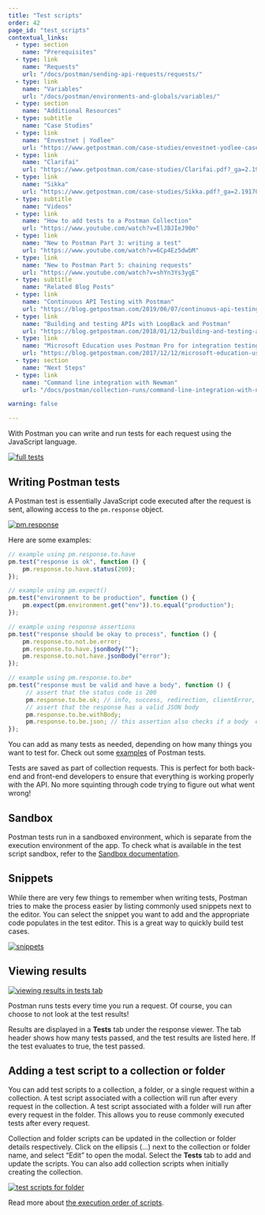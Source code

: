 ```yaml
---
title: "Test scripts"
order: 42
page_id: "test_scripts"
contextual_links:
  - type: section
    name: "Prerequisites"
  - type: link
    name: "Requests"
    url: "/docs/postman/sending-api-requests/requests/"
  - type: link
    name: "Variables"
    url: "/docs/postman/environments-and-globals/variables/"
  - type: section
    name: "Additional Resources"
  - type: subtitle
    name: "Case Studies"
  - type: link
    name: "Envestnet | Yodlee"
    url: "https://www.getpostman.com/case-studies/envestnet-yodlee-case-study.pdf?_ga=2.191703276.754547870.1571851340-1454169035.1570491567"
  - type: link
    name: "Clarifai"
    url: "https://www.getpostman.com/case-studies/Clarifai.pdf?_ga=2.191703276.754547870.1571851340-1454169035.1570491567"
  - type: link
    name: "Sikka"
    url: "https://www.getpostman.com/case-studies/Sikka.pdf?_ga=2.191703276.754547870.1571851340-1454169035.1570491567"
  - type: subtitle
    name: "Videos"
  - type: link
    name: "How to add tests to a Postman Collection"
    url: "https://www.youtube.com/watch?v=ElJBJIeJ90o"
  - type: link
    name: "New to Postman Part 3: writing a test"
    url: "https://www.youtube.com/watch?v=6Cp4Ez5dwbM"
  - type: link
    name: "New to Postman Part 5: chaining requests"
    url: "https://www.youtube.com/watch?v=shYn3Ys3ygE"
  - type: subtitle
    name: "Related Blog Posts"
  - type: link
    name: "Continuous API Testing with Postman"
    url: "https://blog.getpostman.com/2019/06/07/continuous-api-testing-with-postman/?_ga=2.190983660.754547870.1571851340-1454169035.1570491567"
  - type: link
    name: "Building and testing APIs with LoopBack and Postman"
    url: "https://blog.getpostman.com/2018/01/12/building-and-testing-apis-with-loopback-and-postman/?_ga=2.190983660.754547870.1571851340-1454169035.1570491567"
  - type: link
    name: "Microsoft Education uses Postman Pro for integration testing"
    url: "https://blog.getpostman.com/2017/12/12/microsoft-education-uses-postman-pro-for-integration-testing/?_ga=2.190983660.754547870.1571851340-1454169035.1570491567"
  - type: section
    name: "Next Steps"
  - type: link
    name: "Command line integration with Newman"
    url: "/docs/postman/collection-runs/command-line-integration-with-newman/"

warning: false

---
```


With Postman you can write and run tests for each request using the JavaScript language.

[![full tests](https://assets.postman.com/postman-docs/test_scripts/test_script_descriptions.png)](https://assets.postman.com/postman-docs/test_scripts/test_script_descriptions.png)

## Writing Postman tests

A Postman test is essentially JavaScript code executed after the request is sent, allowing access to the `pm.response` object.

[![pm.response](https://assets.postman.com/postman-docs/Test_script6.png)](https://assets.postman.com/postman-docs/Test_script6.png)

Here are some examples:

```js
// example using pm.response.to.have
pm.test("response is ok", function () {
    pm.response.to.have.status(200);
});

// example using pm.expect()
pm.test("environment to be production", function () {
    pm.expect(pm.environment.get("env")).to.equal("production");
});

// example using response assertions
pm.test("response should be okay to process", function () {
    pm.response.to.not.be.error;
    pm.response.to.have.jsonBody("");
    pm.response.to.not.have.jsonBody("error");
});

// example using pm.response.to.be*
pm.test("response must be valid and have a body", function () {
     // assert that the status code is 200
     pm.response.to.be.ok; // info, success, redirection, clientError,  serverError, are other variants
     // assert that the response has a valid JSON body
     pm.response.to.be.withBody;
     pm.response.to.be.json; // this assertion also checks if a body  exists, so the above check is not needed
});
```

You can add as many tests as needed, depending on how many things you want to test for. Check out some [examples](/docs/postman/scripts/test-examples/) of Postman tests.

Tests are saved as part of collection requests. This is perfect for both back-end and front-end developers to ensure that everything is working properly with the API. No more squinting through code trying to figure out what went wrong!

## Sandbox

Postman tests run in a sandboxed environment, which is separate from the execution environment of the app. To check what is available in the test script sandbox, refer to the [Sandbox documentation](/docs/postman/scripts/postman-sandbox/).

## Snippets

While there are very few things to remember when writing tests, Postman tries to make the process easier by listing commonly used snippets next to the editor. You can select the snippet you want to add and the appropriate code populates in the test editor. This is a great way to quickly build test cases.

[![snippets](https://assets.postman.com/postman-docs/Test_script7.png)](https://assets.postman.com/postman-docs/Test_script7.png)

## Viewing results

[![viewing results in tests tab](https://assets.postman.com/postman-docs/cr-6.png)](https://assets.postman.com/postman-docs/cr-6.png)

Postman runs tests every time you run a request. Of course, you can choose to not look at the test results!

Results are displayed in a **Tests** tab under the response viewer. The tab header shows how many tests passed, and the test results are listed here. If the test evaluates to true, the test passed.

## Adding a test script to a collection or folder

You can add test scripts to a collection, a folder, or a single request within a collection. A test script associated with a collection will run after every request in the collection. A test script associated with a folder will run after every request in the folder. This allows you to reuse commonly executed tests after every request.

Collection and folder scripts can be updated in the collection or folder details respectively. Click on the ellipsis (...) next to the collection or folder name, and select “Edit” to open the modal. Select the **Tests** tab to add and update the scripts. You can also add collection scripts when initially creating the collection.

[![test scripts for folder](https://assets.postman.com/postman-docs/Test_script8.png)](https://assets.postman.com/postman-docs/Test_script8.png)

Read more about [the execution order of scripts](/docs/postman/scripts/intro-to-scripts/#execution-order-of-scripts).
